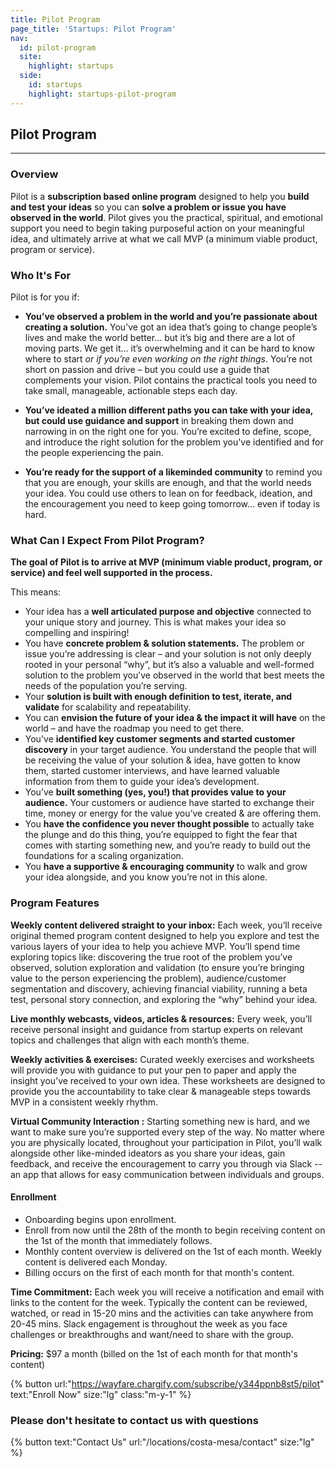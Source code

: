 ```yaml
---
title: Pilot Program
page_title: 'Startups: Pilot Program'
nav:
  id: pilot-program
  site:
    highlight: startups
  side:
    id: startups
    highlight: startups-pilot-program
---
```


## Pilot Program

---

### Overview

Pilot is a **subscription based online program** designed to help you **build and test your ideas** so you can **solve a problem or issue you have observed in the world**. Pilot gives you the practical, spiritual, and emotional support you need to begin taking purposeful action on your meaningful idea, and ultimately arrive at what we call MVP (a minimum viable product, program or service).

### Who It's For

Pilot is for you if:

* **You’ve observed a problem in the world and you’re passionate about creating a solution.** You’ve got an idea that’s going to change people’s lives and make the world better... but it’s big and there are a lot of moving parts. We get it... it’s overwhelming and it can be hard to know where to start _or if you’re even working on the right things_. You’re not short on passion and drive – but you could use a guide that complements your vision. Pilot contains the practical tools you need to take small, manageable, actionable steps each day. 

* **You’ve ideated a million different paths you can take with your idea, but could use guidance and support** in breaking them down and narrowing in on the right one for you. You’re excited to define, scope, and introduce the right solution for the problem you've identified and for the people experiencing the pain.

* **You’re ready for the support of a likeminded community** to remind you that you are enough, your skills are enough, and that the world needs your idea. You could use others to lean on for feedback, ideation, and the encouragement you need to keep going tomorrow... even if today is hard.

### What Can I Expect From Pilot Program?

**The goal of Pilot is to arrive at MVP (minimum viable product, program, or service) and feel well supported in the process.**

This means:

* Your idea has a **well articulated purpose and objective** connected to your unique story and journey. This is what makes your idea so compelling and inspiring!
* You have **concrete problem & solution statements.** The problem or issue you’re addressing is clear – and your solution is not only deeply rooted in your personal “why”, but it’s also a valuable and well-formed solution to the problem you’ve observed in the world that best meets the needs of the population you’re serving.
* Your **solution is built with enough definition to test, iterate, and validate** for scalability and repeatability. 
* You can **envision the future of your idea & the impact it will have** on the world – and have the roadmap you need to get there.
* You've **identified key customer segments and started customer discovery** in your target audience. You understand the people that will be receiving the value of your solution & idea, have gotten to know them, started customer interviews, and have learned valuable information from them to guide your idea’s development.
* You’ve **built something (yes, you!) that provides value to your audience.** Your customers or audience have started to exchange their time, money or energy for the value you’ve created & are offering them.
* You **have the confidence you never thought possible** to actually take the plunge and do this thing, you’re equipped to fight the fear that comes with starting something new, and you’re ready to build out the foundations for a scaling organization.
* You **have a supportive & encouraging community** to walk and grow your idea alongside, and you know you’re not in this alone.

### Program Features

**Weekly content delivered straight to your inbox:** Each week, you’ll receive original themed program content designed to help you explore and test the various layers of your idea to help you achieve MVP. You’ll spend time exploring topics like: discovering the true root of the problem you’ve observed, solution exploration and validation (to ensure you’re bringing value to the person experiencing the problem), audience/customer segmentation and discovery, achieving financial viability, running a beta test, personal story connection, and exploring the “why” behind your idea.

**Live monthly webcasts, videos, articles & resources:** Every week, you’ll receive personal insight and guidance from startup experts on relevant topics and challenges that align with each month’s theme.

**Weekly activities & exercises:** Curated weekly exercises and worksheets will provide you with guidance to put your pen to paper and apply the insight you’ve received to your own idea. These worksheets are designed to provide you the accountability to take clear & manageable steps towards MVP in a consistent weekly rhythm.

**Virtual Community Interaction :** Starting something new is hard, and we want to make sure you’re supported every step of the way. No matter where you are physically located, throughout your participation in Pilot, you’ll walk alongside other like-minded ideators as you share your ideas, gain feedback, and receive the encouragement to carry you through via Slack -- an app that allows for easy communication between individuals and groups. 

#### Enrollment
* Onboarding begins upon enrollment.
* Enroll from now until the 28th of the month to begin receiving content on the 1st of the month that immediately follows. 
* Monthly content overview is delivered on the 1st of each month. Weekly content is delivered each Monday. 
* Billing occurs on the first of each month for that month's content. 
 
**Time Commitment:** Each week you will receive a notification and email with links to the content for the week. Typically the content can be reviewed, watched, or read in 15-20 mins and the activities can take anywhere from 20-45 mins. Slack engagement is throughout the week as you face challenges or breakthroughs and want/need to share with the group.

**Pricing:** $97 a month (billed on the 1st of each month for that month's content)

{% button url:"https://wayfare.chargify.com/subscribe/y344ppnb8st5/pilot" text:"Enroll Now" size:"lg" class:"m-y-1" %}

### Please don't hesitate to contact us with questions

{% button text:"Contact Us" url:"/locations/costa-mesa/contact" size:"lg" %}